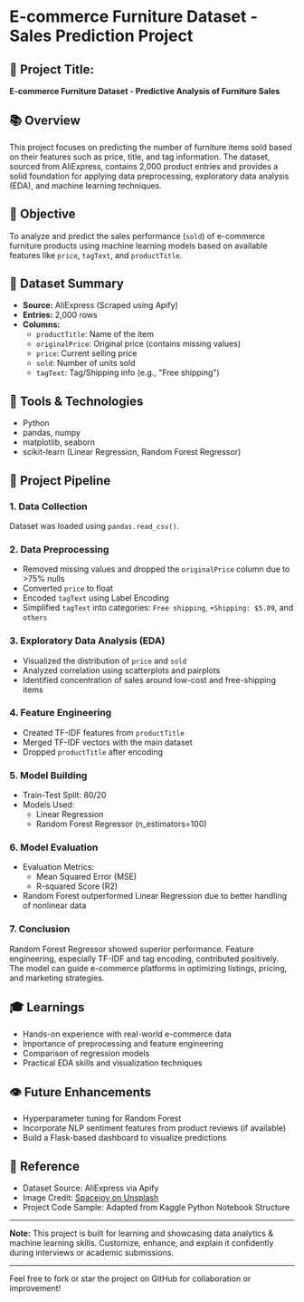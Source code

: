 # E-commerce Furniture Dataset  - Sales Prediction Project

## 📅 Project Title:
**E-commerce Furniture Dataset  - Predictive Analysis of Furniture Sales**

## 📚 Overview
This project focuses on predicting the number of furniture items sold based on their features such as price, title, and tag information. The dataset, sourced from AliExpress, contains 2,000 product entries and provides a solid foundation for applying data preprocessing, exploratory data analysis (EDA), and machine learning techniques.

## 🧪 Objective
To analyze and predict the sales performance (`sold`) of e-commerce furniture products using machine learning models based on available features like `price`, `tagText`, and `productTitle`.

## 📃 Dataset Summary
- **Source:** AliExpress (Scraped using Apify)
- **Entries:** 2,000 rows
- **Columns:**
  - `productTitle`: Name of the item
  - `originalPrice`: Original price (contains missing values)
  - `price`: Current selling price
  - `sold`: Number of units sold
  - `tagText`: Tag/Shipping info (e.g., "Free shipping")

## 🔧 Tools & Technologies
- Python
- pandas, numpy
- matplotlib, seaborn
- scikit-learn (Linear Regression, Random Forest Regressor)

## 🔄 Project Pipeline

### 1. Data Collection
Dataset was loaded using `pandas.read_csv()`.

### 2. Data Preprocessing
- Removed missing values and dropped the `originalPrice` column due to >75% nulls
- Converted `price` to float
- Encoded `tagText` using Label Encoding
- Simplified `tagText` into categories: `Free shipping`, `+Shipping: $5.09`, and `others`

### 3. Exploratory Data Analysis (EDA)
- Visualized the distribution of `price` and `sold`
- Analyzed correlation using scatterplots and pairplots
- Identified concentration of sales around low-cost and free-shipping items

### 4. Feature Engineering
- Created TF-IDF features from `productTitle`
- Merged TF-IDF vectors with the main dataset
- Dropped `productTitle` after encoding

### 5. Model Building
- Train-Test Split: 80/20
- Models Used:
  - Linear Regression
  - Random Forest Regressor (n_estimators=100)

### 6. Model Evaluation
- Evaluation Metrics:
  - Mean Squared Error (MSE)
  - R-squared Score (R2)
- Random Forest outperformed Linear Regression due to better handling of nonlinear data

### 7. Conclusion
Random Forest Regressor showed superior performance. Feature engineering, especially TF-IDF and tag encoding, contributed positively. The model can guide e-commerce platforms in optimizing listings, pricing, and marketing strategies.

## 🎓 Learnings
- Hands-on experience with real-world e-commerce data
- Importance of preprocessing and feature engineering
- Comparison of regression models
- Practical EDA skills and visualization techniques

## 👁️ Future Enhancements
- Hyperparameter tuning for Random Forest
- Incorporate NLP sentiment features from product reviews (if available)
- Build a Flask-based dashboard to visualize predictions

## 📅 Reference
- Dataset Source: AliExpress via Apify
- Image Credit: [Spacejoy on Unsplash](https://unsplash.com/@spacejoy)
- Project Code Sample: Adapted from Kaggle Python Notebook Structure

---

**Note:** This project is built for learning and showcasing data analytics & machine learning skills. Customize, enhance, and explain it confidently during interviews or academic submissions.

---

Feel free to fork or star the project on GitHub for collaboration or improvement!

